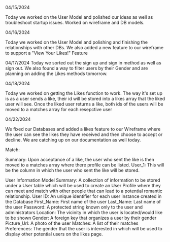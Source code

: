 04/15/2024

Today we worked on the User Model and polished our ideas as well as troubleshoot startup issues. Worked on wireframe and DB models.

04/16/2024

Today we worked on the User Model and polishing and finishing the relationships with other DBs.
We also added a new feature to our wireframe to support a "View Your Likes!" Feature


 04/17/2024
Today we sorted out the sign up and sign in method as well as sign out. We also found a way to filter users by their Gender and are planning on adding
the Likes methods tomorrow.

04/18/2024

Today we worked on getting the Likes function to work. The way it's set up is as a user sends a like, their id will be stored into a likes array
that the liked user will see. Once the liked user returns a like, both ids of the users will be moved to a matches array for each resepctive user


04/22/2024

We fixed our Databases and added a likes feature to our Wireframe where the user can see the likes they have received and then choose to accept or decline.
We are catching up on our documentation as well today.


Match:

Summary: Upon acceptance of a like, the user who sent the like is then moved to a matches array where there profile can be listed.
User_1: This will be the column in which the user who sent the like will be stored.

User Information Model
Summary: A collection of information to be stored under a User table which will be used to create an User Profile where they can meet and match with other people that can lead to a potential romantic relationship.
User ID: An unique identifier for each user instance created in the Database
First_Name: First name of the user
Last_Name: Last name of the user
Password: A protected string known only to the user and administrators
Location: The vicinity in which the user is located/would like to be shown
Gender: A foreign key that organizes a user by their gender
Picture_Url: A photo of the user
Matches: A list of their matches
Preferences: The gender that the user is interested in which will be used to display other potential users on the likes page.
